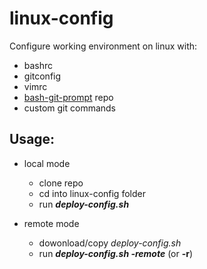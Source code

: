 # linux-config
Configure working environment on linux with:
  - bashrc
  - gitconfig
  - vimrc
  - [bash-git-prompt](https://github.com/magicmonty/bash-git-prompt) repo 
  - custom git commands

## Usage:
* local mode
  - clone repo
  - cd into linux-config folder
  - run **_deploy-config.sh_**

* remote mode
  - dowonload/copy _deploy-config.sh_ 
  - run **_deploy-config.sh -remote_** (or **-r**)
